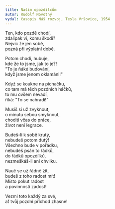 ```yaml
---
title: Našim opozdilcům
autor: Rudolf Novotný
vydal: časopis Náš rozvoj, Tesla Vršovice, 1954
---
```


Ten, kdo pozdě chodí,  
zdalipak ví, komu škodí?   
Nejvíc že jen sobě,  
pozná při výplatní době.

Potom chodí, hubuje,  
kde že to jsme, jak to je?!   
"To je ňáké budování,   
když jsme jenom oklamáni!"

Když se koukne na píchačku,   
co tam má těch pozdních háčků,  
to mu ovšem nevadí,   
říká: "To se nahradí!"

Musíš si už zvyknout,   
o minutu sebou smyknout,  
choditi včas do práce,   
život není legrace.

Budeš-li k sobě krutý,   
nebudeš potom dutý!   
Všechno bude v pořádku,  
nebudeš psán to řádků,  
do řádků opozdílků,  
nezmeškáš-li ani chvilku.

Nauč se už řádně žít,  
budeš z toho radost mít!   
Místo pokut radost   
a povinnosti zadost!

Vezmi toto každý za své,   
ať tvůj pozdní příchod zhasne!